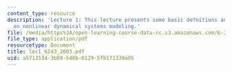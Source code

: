 ```yaml
---
content_type: resource
description: 'Lecture 1: This lecture presents some basic de?nitions and simple examples
  on nonlinear dynamical systems modeling.'
file: /media/https%3A/open-learning-course-data-rc.s3.amazonaws.com/6-243j-dynamics-of-nonlinear-systems-fall-2003/a571353d3b09548b01295fb171330a05_lec1_6243_2003.pdf
file_type: application/pdf
resourcetype: Document
title: lec1_6243_2003.pdf
uid: a571353d-3b09-548b-0129-5fb171330a05
---
```

